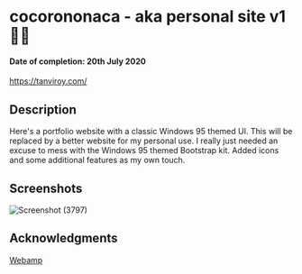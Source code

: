 # cocorononaca - aka personal site v1 🐉🌻
#### Date of completion: 20th July 2020
https://tanviroy.com/

## Description
Here's a portfolio website with a classic Windows 95 themed UI. This will be replaced by a better website for my personal use. I really just needed an excuse to mess with the Windows 95 themed Bootstrap kit. Added icons and some additional features as my own touch. 

## Screenshots
![Screenshot (3797)](https://user-images.githubusercontent.com/61850850/87882543-2cf05900-ca1e-11ea-916d-d72c08b3cf34.png)

## Acknowledgments
[Webamp](https://github.com/captbaritone/webamp)
